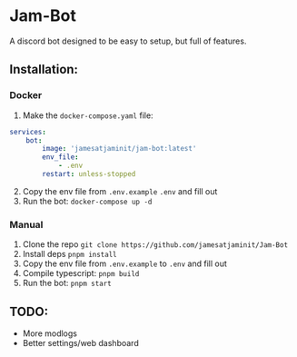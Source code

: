 # Jam-Bot

A discord bot designed to be easy to setup, but full of features.

## Installation:

### Docker

1. Make the `docker-compose.yaml` file: 
```yaml
services:
    bot:
        image: 'jamesatjaminit/jam-bot:latest'
        env_file:
            - .env
        restart: unless-stopped
```
2. Copy the env file from `.env.example` `.env` and fill out
3. Run the bot: `docker-compose up -d`

### Manual
1. Clone the repo `git clone https://github.com/jamesatjaminit/Jam-Bot`
2. Install deps `pnpm install`
3. Copy the env file from `.env.example` to `.env` and fill out
4. Compile typescript: `pnpm build`
5. Run the bot: `pnpm start`

## TODO:

-   More modlogs
-   Better settings/web dashboard
